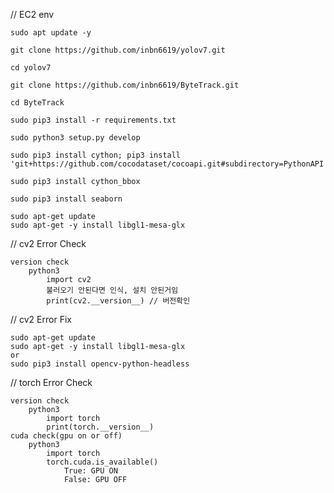 // EC2 env

	sudo apt update -y

	git clone https://github.com/inbn6619/yolov7.git

	cd yolov7

	git clone https://github.com/inbn6619/ByteTrack.git

	cd ByteTrack

	sudo pip3 install -r requirements.txt

	sudo python3 setup.py develop

	sudo pip3 install cython; pip3 install 'git+https://github.com/cocodataset/cocoapi.git#subdirectory=PythonAPI'

	sudo pip3 install cython_bbox

	sudo pip3 install seaborn

	sudo apt-get update
	sudo apt-get -y install libgl1-mesa-glx
















// cv2 Error Check

	version check
		python3
			import cv2
			불러오기 안된다면 인식, 설치 안된거임
			print(cv2.__version__) // 버전확인

// cv2 Error Fix


	sudo apt-get update
	sudo apt-get -y install libgl1-mesa-glx
	or
	sudo pip3 install opencv-python-headless



// torch Error Check

	version check
		python3
			import torch
			print(torch.__version__)
	cuda check(gpu on or off)
		python3
			import torch
			torch.cuda.is_available()
				True: GPU ON
				False: GPU OFF
